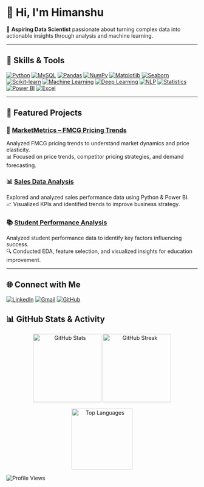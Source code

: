 # 👋 Hi, I'm Himanshu

🎯 **Aspiring Data Scientist** passionate about turning complex data into actionable insights through analysis and machine learning.

---

## 🧠 Skills & Tools  

[![Python](https://img.shields.io/badge/Python-3776AB?style=for-the-badge&logo=python&logoColor=white)](https://www.python.org)
[![MySQL](https://img.shields.io/badge/MySQL-4479A1?style=for-the-badge&logo=mysql&logoColor=white)](https://www.mysql.com/)
[![Pandas](https://img.shields.io/badge/Pandas-150458?style=for-the-badge&logo=pandas&logoColor=white)](https://pandas.pydata.org/)
[![NumPy](https://img.shields.io/badge/NumPy-013243?style=for-the-badge&logo=numpy&logoColor=white)](https://numpy.org/)
[![Matplotlib](https://img.shields.io/badge/Matplotlib-11557c?style=for-the-badge&logo=plotly&logoColor=white)](https://matplotlib.org/)
[![Seaborn](https://img.shields.io/badge/Seaborn-9A9A9A?style=for-the-badge)](https://seaborn.pydata.org/)
[![Scikit-learn](https://img.shields.io/badge/Scikit--learn-F7931E?style=for-the-badge&logo=scikit-learn&logoColor=white)](https://scikit-learn.org/)
[![Machine Learning](https://img.shields.io/badge/Machine%20Learning-102230?style=for-the-badge&logo=tensorflow&logoColor=white)](https://www.tensorflow.org/)
[![Deep Learning](https://img.shields.io/badge/Deep%20Learning-FF6F00?style=for-the-badge&logo=keras&logoColor=white)](https://keras.io/)
[![NLP](https://img.shields.io/badge/NLP-4B8BBE?style=for-the-badge)](https://en.wikipedia.org/wiki/Natural_language_processing)
[![Statistics](https://img.shields.io/badge/Statistics-FFC107?style=for-the-badge)](https://en.wikipedia.org/wiki/Statistics)
[![Power BI](https://img.shields.io/badge/Power%20BI-F2C811?style=for-the-badge&logo=power-bi&logoColor=black)](https://powerbi.microsoft.com/)
[![Excel](https://img.shields.io/badge/Excel-217346?style=for-the-badge&logo=microsoft-excel&logoColor=white)](https://www.microsoft.com/en/microsoft-365/excel)

---
## 🚀 Featured Projects  

### 🛒 [MarketMetrics – FMCG Pricing Trends](https://github.com/Himanshu-SharmaDS/project-4)
Analyzed FMCG pricing trends to understand market dynamics and price elasticity.  
📊 Focused on price trends, competitor pricing strategies, and demand forecasting.

### 📊 [Sales Data Analysis](https://github.com/Himanshu-SharmaDS/project6)
Explored and analyzed sales performance data using Python & Power BI.  
📈 Visualized KPIs and identified trends to improve business strategy.

### 📚 [Student Performance Analysis](https://github.com/NeelChaturvedi/Student-Performance-Data)
Analyzed student performance data to identify key factors influencing success.  
🔍 Conducted EDA, feature selection, and visualized insights for education improvement.



---
## 🌐 Connect with Me  

[![LinkedIn](https://img.shields.io/badge/LinkedIn-0077B5?style=for-the-badge&logo=linkedin&logoColor=white)](https://www.linkedin.com/in/himanshu-sharma-275255219/)
[![Gmail](https://img.shields.io/badge/Gmail-D14836?style=for-the-badge&logo=gmail&logoColor=white)](mailto:himanshusharma64434@gmail.com)
[![GitHub](https://img.shields.io/badge/GitHub-181717?style=for-the-badge&logo=github&logoColor=white)](https://github.com/Himanshu4820/Himanshu4820)


## 📊 GitHub Stats & Activity  

<p align="center">
  <!-- GitHub Stats Card -->
  <img src="https://github-readme-stats.vercel.app/api?username=Himanshu4820&show_icons=true&theme=tokyonight" alt="GitHub Stats" height="180"/>
  
  <!-- Streak Stats -->
  <img src="https://github-readme-streak-stats.herokuapp.com/?user=Himanshu4820&theme=tokyonight" alt="GitHub Streak" height="180"/>
</p>

<p align="center">
  <!-- Top Languages -->
  <img src="https://github-readme-stats.vercel.app/api/top-langs/?username=Himanshu4820&layout=compact&theme=tokyonight" alt="Top Languages" height="160"/>
</p>

![Profile Views](https://komarev.com/ghpvc/?username=Himanshu4820&label=Profile%20views&color=0e75b6&style=flat)
